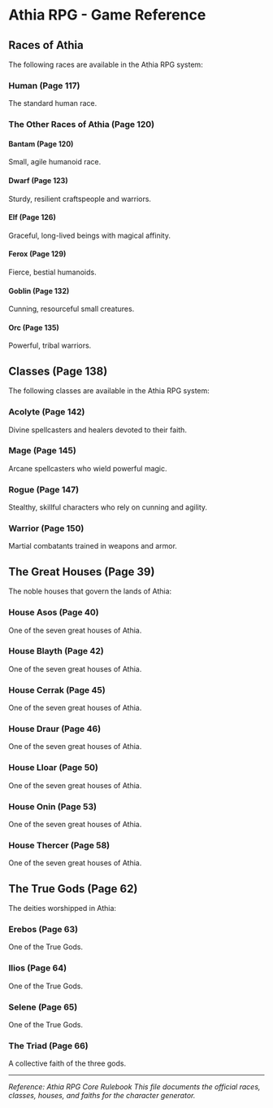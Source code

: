 # Athia RPG - Game Reference

## Races of Athia

The following races are available in the Athia RPG system:

### Human (Page 117)
The standard human race.

### The Other Races of Athia (Page 120)

#### Bantam (Page 120)
Small, agile humanoid race.

#### Dwarf (Page 123)
Sturdy, resilient craftspeople and warriors.

#### Elf (Page 126)
Graceful, long-lived beings with magical affinity.

#### Ferox (Page 129)
Fierce, bestial humanoids.

#### Goblin (Page 132)
Cunning, resourceful small creatures.

#### Orc (Page 135)
Powerful, tribal warriors.

## Classes (Page 138)

The following classes are available in the Athia RPG system:

### Acolyte (Page 142)
Divine spellcasters and healers devoted to their faith.

### Mage (Page 145)
Arcane spellcasters who wield powerful magic.

### Rogue (Page 147)
Stealthy, skillful characters who rely on cunning and agility.

### Warrior (Page 150)
Martial combatants trained in weapons and armor.

## The Great Houses (Page 39)

The noble houses that govern the lands of Athia:

### House Asos (Page 40)
One of the seven great houses of Athia.

### House Blayth (Page 42)
One of the seven great houses of Athia.

### House Cerrak (Page 45)
One of the seven great houses of Athia.

### House Draur (Page 46)
One of the seven great houses of Athia.

### House Lloar (Page 50)
One of the seven great houses of Athia.

### House Onin (Page 53)
One of the seven great houses of Athia.

### House Thercer (Page 58)
One of the seven great houses of Athia.

## The True Gods (Page 62)

The deities worshipped in Athia:

### Erebos (Page 63)
One of the True Gods.

### Ilios (Page 64)
One of the True Gods.

### Selene (Page 65)
One of the True Gods.

### The Triad (Page 66)
A collective faith of the three gods.

---

*Reference: Athia RPG Core Rulebook*
*This file documents the official races, classes, houses, and faiths for the character generator.*
